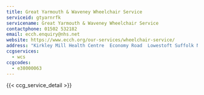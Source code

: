 ```yaml
---
title: Great Yarmouth & Waveney Wheelchair Service
serviceid: gtyarnrfk
servicename: Great Yarmouth & Waveney Wheelchair Service
contactphone: 01502 532182
email: ecch.enquiry@nhs.net
website: https://www.ecch.org/our-services/wheelchair-service/
address: "Kirkley Mill Health Centre  Economy Road  Lowestoft Suffolk NR33 0DR"
ccgservices:
  - wcs
ccgcodes:
  - e38000063
---
```


{{< ccg_service_detail >}}
